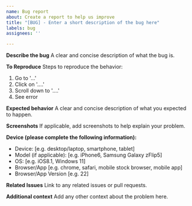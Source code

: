 ```yaml
---
name: Bug report
about: Create a report to help us improve
title: "[BUG] - Enter a short description of the bug here"
labels: bug
assignees: ''

---
```


**Describe the bug**
A clear and concise description of what the bug is.

**To Reproduce**
Steps to reproduce the behavior:
1. Go to '...'
2. Click on '....'
3. Scroll down to '....'
4. See error

**Expected behavior**
A clear and concise description of what you expected to happen.

**Screenshots**
If applicable, add screenshots to help explain your problem.

**Device (please complete the following information):**
 - Device: [e.g. desktop/laptop, smartphone, tablet]
 - Model (if applicable): [e.g. iPhone6, Samsung Galaxy zFlip5]
 - OS: [e.g. iOS8.1, Windows 11]
 - Browser/App [e.g. chrome, safari, mobile stock browser, mobile app]
 - Browser/App Version [e.g. 22]

**Related Issues**
Link to any related issues or pull requests.

**Additional context**
Add any other context about the problem here.
